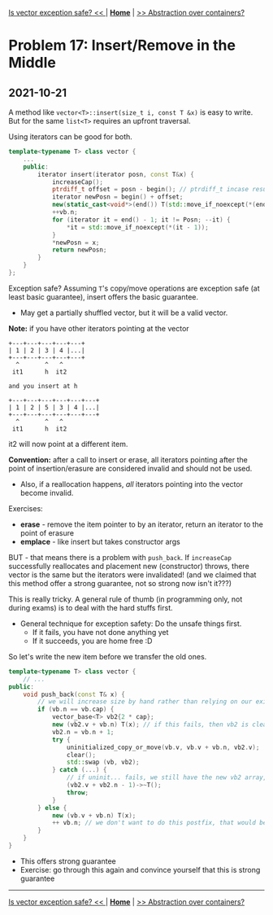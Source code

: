 [Is vector exception safe? << ](./problem_16.md) | [**Home**](../README.md) | [>> Abstraction over containers?](./problem_18.md) 

# Problem 17: Insert/Remove in the Middle
## **2021-10-21**

A method like `vector<T>::insert(size_t i, const T &x)` is easy to write.  
But for the same `list<T>` requires an upfront traversal.

Using iterators can be good for both.

```C++
template<typename T> class vector {
    ...
    public:
        iterator insert(iterator posn, const T&x) {
            increaseCap();
            ptrdiff_t offset = posn - begin(); // ptrdiff_t incase result is negative (in general)
            iterator newPosn = begin() + offset;
            new(static_cast<void*>(end()) T(std::move_if_noexcept(*(end() - 1)));
            ++vb.n;
            for (iterator it = end() - 1; it != Posn; --it) {
                *it = std::move_if_noexcept(*(it - 1));
            }
            *newPosn = x;
            return newPosn;
        }
    }
};
```

Exception safe? Assuming `T`'s copy/move operations are exception safe (at least basic guarantee), insert offers the basic guarantee.
- May get a partially shuffled vector, but it will be a valid vector.

**Note:** if you have other iterators pointing at the vector

```
+---+---+---+---+---+  
| 1 | 2 | 3 | 4 |...|  
+---+---+---+---+---+  
  ^       ^   ^    
 it1      h  it2  

and you insert at h  

+---+---+---+---+---+---+  
| 1 | 2 | 5 | 3 | 4 |...|  
+---+---+---+---+---+---+  
  ^       ^   ^    
 it1      h  it2  
```

it2 will now point at a different item.

**Convention:** after a call to insert or erase, all iterators pointing after the point of insertion/erasure are considered invalid and should not be used.
- Also, if a reallocation happens, _all_ iterators pointing into the vector become invalid.

Exercises: 
- **erase** - remove the item pointer to by an iterator, return an iterator to the point of erasure
- **emplace** - like insert but takes constructor args

BUT - that means there is a problem with `push_back`. If `increaseCap` successfully reallocates and placement new (constructor) throws, there vector is the same but the iterators were invalidated! (and we claimed that this method offer a strong guarantee, not so strong now isn't it???)

This is really tricky. A general rule of thumb (in programming only, not during exams) is to deal with the hard stuffs first.
- General technique for exception safety: Do the unsafe things first.
  - If it fails, you have not done anything yet
  - If it succeeds, you are home free :D

So let's write the new item before we transfer the old ones.
```C++
template<typename T> class vector {
    // ...
public:
    void push_back(const T& x) {
        // we will increase size by hand rather than relying on our existing method
        if (vb.n == vb.cap) {
            vector_base<T> vb2{2 * cap};
            new (vb2.v + vb.n) T(x); // if this fails, then vb2 is clean up automatically, which is good
            vb2.n = vb.n + 1;
            try {
                uninitialized_copy_or_move(vb.v, vb.v + vb.n, vb2.v);
                clear();
                std::swap (vb, vb2);
            } catch (...) {
                // if uninit... fails, we still have the new vb2 array, everything else was clean up, and so the only thing left we need to clean up now is the T(x) item we just put in
                (vb2.v + vb2.n - 1)->~T();
                throw;
            }
        } else {
            new (vb.v + vb.n) T(x);
            ++ vb.n; // we don't want to do this postfix, that would be too soon because new (addr) T(x) might fail, and we don't want to increase n if it fails 
        }
    }
}
```
- This offers strong guarantee
- Exercise: go through this again and convince yourself that this is strong guarantee

---
[Is vector exception safe? << ](./problem_16.md) | [**Home**](../README.md) | [>> Abstraction over containers?](./problem_18.md)
